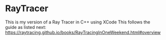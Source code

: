 # RayTracer
This is my version of a Ray Tracer in C++ using XCode
This follows the guide as listed next:
https://raytracing.github.io/books/RayTracingInOneWeekend.html#overview
